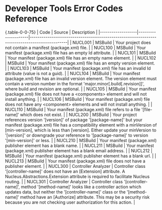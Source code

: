 # Developer Tools Error Codes Reference

{.table-0-0-75}
| Code              | Source              | Description                                                                                     |
|-------------------|---------------------|-------------------------------------------------------------------------------------------------|
| NUCL001           | MSBuild             | Your project does not contain a manifest (package.xml) file.                                    |
| NUCL100           | MSBuild             | Your manifest (package.xml) file has an empty Id attribute.                                     |
| NUCL101           | MSBuild             | Your manifest (package.xml) file has an empty name element.                                     |
| NUCL102           | MSBuild             | Your manifest (package.xml) file has an empty version element.                                  |
| NUCL103           | MSBuild             | Your manifest (package.xml) file has an invalid Id attribute (value is not a guid).             |
| NUCL104           | MSBuild             | Your manifest (package.xml) file has an invalid version element.  The version element must contain a version number in the format 'major.minor[.build[.revision]]', where build and revision are optional. |
| NUCL105           | MSBuild             | Your manifest (package.xml) file does not have a &lt;components&gt; element and will not install anything. |
| NUCL106           | MSBuild             | Your manifest (package.xml) file does not have any &lt;component&gt; elements and will not install anything. |
| NUCL110           | MSBuild             | Your manifest (package.xml) file refers to a file '[file-name]' which does not exist.                |
| NUCL200           | MSBuild             | Your project references version '[version]' of package '[package-name]' but your manifest (package.xml) file has a compatibility element with a minVersion of [min-version], which is less than [version].  Either update your minVersion to '[version]' or downgrade your reference to '[package-name]' to version '[min-version]' or less. |
|	NUCL210	          | MSBuild             | Your manifest (package.xml) publisher element has a blank name.		        |
| NUCL211	          | MSBuild             | Your manifest (package.xml) publisher element has a blank email address.	|
| NUCL212	          | MSBuild             | Your manifest (package.xml) publisher element has a blank url.		        |
| NUCL213	          | MSBuild             | Your manifest (package.xml) file does not have a publisher element.	      |
| NUCL300           | Controller Analyzer | Controller class '[controller-name]' does not have an [Extension] attribute. A Nucleus.Abstractions.Extension attribute is required to facilitate Nucleus routing. |
| NUCL301           | Controller Analyzer | Controller class '[controller-name]', method '[method-name]' looks like a controller action which updates data, but neither the '[controller-name]' class or the '[method-name]' method have an [Authorize] attribute. This may be a security risk because you are not checking user authorization for this action. |
